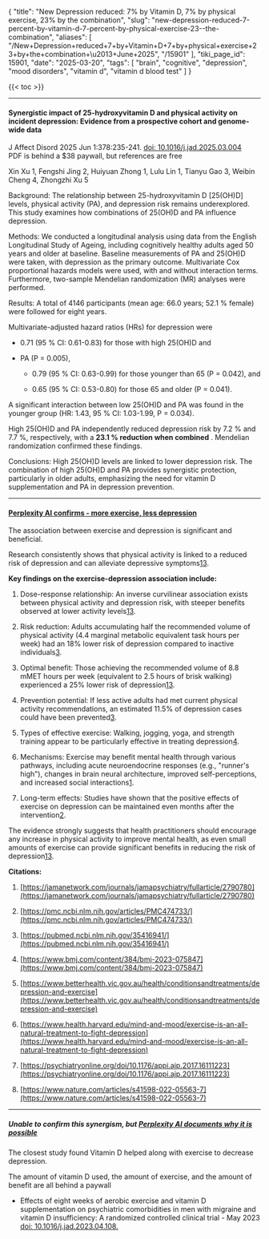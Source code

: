 {
    "title": "New Depression reduced: 7% by Vitamin D, 7% by physical exercise, 23% by the combination",
    "slug": "new-depression-reduced-7-percent-by-vitamin-d-7-percent-by-physical-exercise-23--the-combination",
    "aliases": [
        "/New+Depression+reduced+7+by+Vitamin+D+7+by+physical+exercise+23+by+the+combination+\u2013+June+2025",
        "/15901"
    ],
    "tiki_page_id": 15901,
    "date": "2025-03-20",
    "tags": [
        "brain",
        "cognitive",
        "depression",
        "mood disorders",
        "vitamin d",
        "vitamin d blood test"
    ]
}


{{< toc >}}

---

#### Synergistic impact of 25-hydroxyvitamin D and physical activity on incident depression: Evidence from a prospective cohort and genome-wide data

J Affect Disord 2025 Jun 1:378:235-241. [doi: 10.1016/j.jad.2025.03.004](https://doi.org/10.1016/j.jad.2025.03.004)   PDF is behind a $38 paywall, but references are free

Xin Xu 1, Fengshi Jing 2, Huiyuan Zhong 1, Lulu Lin 1, Tianyu Gao 3, Weibin Cheng 4, Zhongzhi Xu 5

Background: The relationship between 25-hydroxyvitamin D <span>[25(OH)D]</span> levels, physical activity (PA), and depression risk remains underexplored. This study examines how combinations of 25(OH)D and PA influence depression.

Methods: We conducted a longitudinal analysis using data from the English Longitudinal Study of Ageing, including cognitively healthy adults aged 50 years and older at baseline. Baseline measurements of PA and 25(OH)D were taken, with depression as the primary outcome. Multivariate Cox proportional hazards models were used, with and without interaction terms. Furthermore, two-sample Mendelian randomization (MR) analyses were performed.

Results: A total of 4146 participants (mean age: 66.0 years; 52.1 % female) were followed for eight years.

Multivariate-adjusted hazard ratios (HRs) for depression were

* 0.71 (95 % CI: 0.61-0.83) for those with high 25(OH)D and

* PA (P = 0.005),

   * 0.79 (95 % CI: 0.63-0.99) for those younger than 65 (P = 0.042), and

   * 0.65 (95 % CI: 0.53-0.80) for those 65 and older (P = 0.041).

A significant interaction between low 25(OH)D and PA was found in the younger group (HR: 1.43, 95 % CI: 1.03-1.99, P = 0.034).

High 25(OH)D and PA independently reduced depression risk by 7.2 % and 7.7 %, respectively, with a  **23.1 % reduction when combined** . Mendelian randomization confirmed these findings.

Conclusions: High 25(OH)D levels are linked to lower depression risk. The combination of high 25(OH)D and PA provides synergistic protection, particularly in older adults, emphasizing the need for vitamin D supplementation and PA in depression prevention.

---

#### [Perplexity AI confirms - more exercise, less depression](https://www.perplexity.ai/search/what-is-the-association-betwee-06vLK1E7S0OvDWsV.6aNDQ)

The association between exercise and depression is significant and beneficial.

Research consistently shows that physical activity is linked to a reduced risk of depression and can alleviate depressive symptoms[1](https://jamanetwork.com/journals/jamapsychiatry/fullarticle/2790780)[3](https://pubmed.ncbi.nlm.nih.gov/35416941/).

 **Key findings on the exercise-depression association include:** 

1. Dose-response relationship: An inverse curvilinear association exists between physical activity and depression risk, with steeper benefits observed at lower activity levels[1](https://jamanetwork.com/journals/jamapsychiatry/fullarticle/2790780)[3](https://pubmed.ncbi.nlm.nih.gov/35416941/).

1. Risk reduction: Adults accumulating half the recommended volume of physical activity (4.4 marginal metabolic equivalent task hours per week) had an 18% lower risk of depression compared to inactive individuals[3](https://pubmed.ncbi.nlm.nih.gov/35416941/).

1. Optimal benefit: Those achieving the recommended volume of 8.8 mMET hours per week (equivalent to 2.5 hours of brisk walking) experienced a 25% lower risk of depression[1](https://jamanetwork.com/journals/jamapsychiatry/fullarticle/2790780)[3](https://pubmed.ncbi.nlm.nih.gov/35416941/).

1. Prevention potential: If less active adults had met current physical activity recommendations, an estimated 11.5% of depression cases could have been prevented[3](https://pubmed.ncbi.nlm.nih.gov/35416941/).

1. Types of effective exercise: Walking, jogging, yoga, and strength training appear to be particularly effective in treating depression[4](https://www.bmj.com/content/384/bmj-2023-075847).

1. Mechanisms: Exercise may benefit mental health through various pathways, including acute neuroendocrine responses (e.g., "runner's high"), changes in brain neural architecture, improved self-perceptions, and increased social interactions[1](https://jamanetwork.com/journals/jamapsychiatry/fullarticle/2790780).

1. Long-term effects: Studies have shown that the positive effects of exercise on depression can be maintained even months after the intervention[2](https://pmc.ncbi.nlm.nih.gov/articles/PMC474733/).

The evidence strongly suggests that health practitioners should encourage any increase in physical activity to improve mental health, as even small amounts of exercise can provide significant benefits in reducing the risk of depression[1](https://jamanetwork.com/journals/jamapsychiatry/fullarticle/2790780)[3](https://pubmed.ncbi.nlm.nih.gov/35416941/).

 **Citations:** 

1. [https://jamanetwork.com/journals/jamapsychiatry/fullarticle/2790780](https://jamanetwork.com/journals/jamapsychiatry/fullarticle/2790780)

1. [https://pmc.ncbi.nlm.nih.gov/articles/PMC474733/](https://pmc.ncbi.nlm.nih.gov/articles/PMC474733/)

1. [https://pubmed.ncbi.nlm.nih.gov/35416941/](https://pubmed.ncbi.nlm.nih.gov/35416941/)

1. [https://www.bmj.com/content/384/bmj-2023-075847](https://www.bmj.com/content/384/bmj-2023-075847)

1. [https://www.betterhealth.vic.gov.au/health/conditionsandtreatments/depression-and-exercise](https://www.betterhealth.vic.gov.au/health/conditionsandtreatments/depression-and-exercise)

1. [https://www.health.harvard.edu/mind-and-mood/exercise-is-an-all-natural-treatment-to-fight-depression](https://www.health.harvard.edu/mind-and-mood/exercise-is-an-all-natural-treatment-to-fight-depression)

1. [https://psychiatryonline.org/doi/10.1176/appi.ajp.2017.16111223](https://psychiatryonline.org/doi/10.1176/appi.ajp.2017.16111223)

1. [https://www.nature.com/articles/s41598-022-05563-7](https://www.nature.com/articles/s41598-022-05563-7)

---

##### Unable to confirm this synergism, but [Perplexity AI documents why it is possible](https://www.perplexity.ai/search/why-do-vitamin-d-and-exercise-Euw3jHqMSBKMeqj4yI506Q)

The closest study found Vitamin D helped along with exercise to decrease depression.

The amount of vitamin D used, the amount of exercise, and the amount of benefit are all behind a paywall

* Effects of eight weeks of aerobic exercise and vitamin D supplementation on psychiatric comorbidities in men with migraine and vitamin D insufficiency: A randomized controlled clinical trial - May 2023 [doi: 10.1016/j.jad.2023.04.108.](https://doi.org/10.1016/j.jad.2023.04.108.)